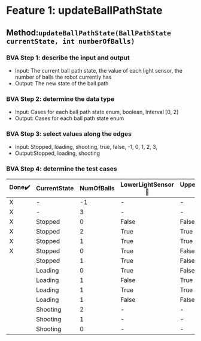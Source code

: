 # Feature 1: updateBallPathState

## Method:`updateBallPathState(BallPathState currentState, int numberOfBalls)`

### BVA Step 1: describe the input and output

* Input: The current ball path state, the value of each light sensor, the number of balls the robot currently has
* Output: The new state of the ball path

### BVA Step 2: determine the data type

* Input: Cases for each ball path state enum, boolean, Interval [0, 2]
* Output: Cases for each ball path state enum

### BVA Step 3: select values along the edges

* Input: Stopped, loading, shooting, true, false, -1, 0, 1, 2, 3,
* Output:Stopped, loading, shooting

### BVA Step 4: determine the test cases


| Done:heavy_check_mark: | CurrentState | NumOfBalls | LowerLightSensor:wrench: | UpperLightSensor:wrench: | *NewState* | *Exception*     |
| ------------------------ | :------------- | ------------ | -------------------------- | -------------------------- | ------------ | :---------------- |
| X                      | -            | -1         | -                        | -                        | X          | IllegalArgument |
| X                      | -            | 3          | -                        | -                        | X          | IllegalArgument |
| X                      | Stopped      | 0          | False                    | False                    | Stopped    | -               |
| X                      | Stopped      | 2          | True                     | True                     | Stopped    | -               |
| X                      | Stopped      | 1          | True                     | True                     | Loading    | -               |
| X                      | Stopped      | 0          | True                     | False                    | Loading    | -               |
|                        | Stopped      | 1          | True                     | False                    | Loading    | -               |
|                        | Loading      | 0          | True                     | False                    | Loading    | -               |
|                        | Loading      | 1          | False                    | True                     | Stopped    | -               |
|                        | Loading      | 1          | True                     | True                     | Loading    | -               |
|                        | Loading      | 1          | False                    | False                    | Loading    | -               |
|                        | Shooting     | 2          | -                        | -                        | Shooting   | -               |
|                        | Shooting     | 1          | -                        | -                        | Shooting   | -               |
|                        | Shooting     | 0          | -                        | -                        | Stopped    | -               |

